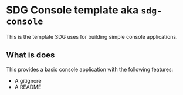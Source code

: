 # SDG Console template aka `sdg-console`

This is the template SDG uses for building simple console applications.

## What is does

This provides a basic console application with the following features:

- A gitignore
- A README
